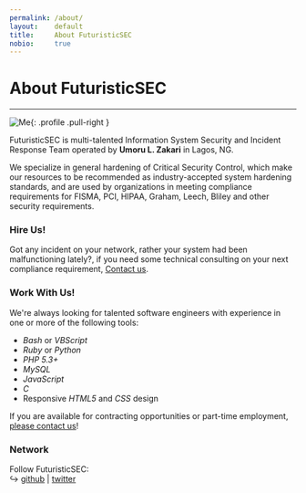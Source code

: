 ```yaml
---
permalink: /about/
layout:    default
title:     About FuturisticSEC
nobio:     true
---
```


# About FuturisticSEC
---------------------

![Me](http://gravatar.com/avatar/6ea61db1afd0fe022af40cbe4f70e19e?s=200){: .profile .pull-right }

FuturisticSEC is multi-talented Information System Security and Incident Response Team operated by **Umoru L. Zakari** in Lagos, NG.

We specialize in general hardening of Critical Security Control, which make our resources to be recommended as industry-accepted system hardening standards, and are used by organizations in meeting compliance requirements for FISMA, PCI, HIPAA, Graham, Leech, Bliley and other security requirements.

### Hire Us!

Got any incident on your network, rather your system had been malfunctioning lately?, if you need some technical consulting on your next compliance requirement, [Contact us](/contact/).

### Work With Us!

We're always looking for talented software engineers with experience in one or more of the following tools:

* _Bash_ or _VBScript_
* _Ruby_ or _Python_
* _PHP 5.3+_ 
* _MySQL_
* _JavaScript_
* _C_
* Responsive _HTML5_ and _CSS_ design

If you are available for contracting opportunities or part-time employment, [please contact us](/contact/)!

### Network


Follow FuturisticSEC:  
↪ [github](http://github.com/FuturisticSEC) | [twitter](http://twitter.com/FuturisticSEC) 
